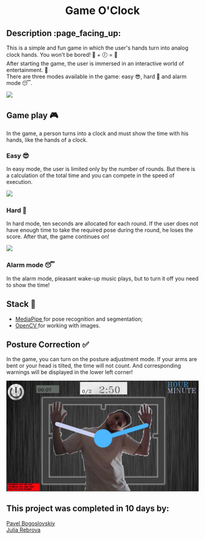 <h1 align=center>Game O'Clock</h1>
<h2>Description :page_facing_up:</h2>
<p>
    This is a simple and fun game in which the user's hands turn into analog clock hands. You won't be bored! &#128589; + &#128342; = &#128131 <br/>
    After starting the game, the user is immersed in an interactive world of entertainment. &#128126; <br/>
    There are three modes available in the game: easy &#128526;, hard &#129327; and alarm mode &#128564;.
</p>

<img src="game_play/menu.gif">

<h2>Game play &#127918;</h2>
<p>
In the game, a person turns into a clock and must show the time with his hands, like the hands of a clock.
</p>  
<h3>Easy &#128526;</h3>
<p>
In easy mode, the user is limited only by the number of rounds. But there is a calculation of the total time and you can compete in the speed of execution.
</p> 
<img src="game_play/easy.gif">

<h3>Hard &#129327;</h3>
<p>
In hard mode, ten seconds are allocated for each round. If the user does not have enough time to take the required pose during the round, he loses the score. After that, the game continues on!
</p> 
<img src="game_play/hard.gif">

<h3>Alarm mode &#128564;</h3>
<p>
In the alarm mode, pleasant wake-up music plays, but to turn it off you need to show the time!
</p> 
<h2>Stack &#128295;</h2>
<ul>
 <li><a href="https://mediapipe.dev/"> MediaPipe </a> for pose recognition and segmentation;</li>
 <li><a href="https://opencv.org/"> OpenCV </a>  for working with images.</li>
</ul>

<h2>Posture Correction &#9989;</h2>
<p>
In the game, you can turn on the posture adjustment mode. If your arms are bent or your head is tilted, the time will not count. And corresponding warnings will be displayed in the lower left corner!
</p>    
<img src="game_play/correct.jpg">

<h2>This project was completed in 10 days by:</h2>
<p>
<a href="https://github.com/PavelBogoslovskiy"> Pavel Bogoslovskiy </a> <br/>
<a href="https://github.com/JuliaRebrova"> Julia Rebrova </a>
</p>
